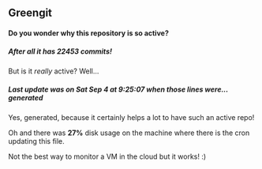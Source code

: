 ## Greengit

#### Do you wonder why this repository is so active?

##### After all it has 22453 commits!

But is it *really* active? Well...

##### Last update was on Sat Sep 4 at 9:25:07 when those lines were... generated

Yes, generated, because it certainly helps a lot to have such an active repo!

Oh and there was **27%** disk usage on the machine
where there is the cron updating this file.

Not the best way to monitor a VM in the cloud but it works! :)
